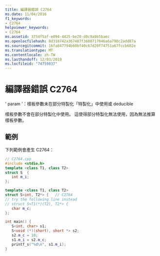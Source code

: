 ```yaml
---
title: 編譯器錯誤 C2764
ms.date: 11/04/2016
f1_keywords:
- C2764
helpviewer_keywords:
- C2764
ms.assetid: 3754f5af-e094-4425-be20-d0c9a9b5baec
ms.openlocfilehash: 8d318742a367487f3688717046a6a798c2add87a
ms.sourcegitcommit: 16fa847794b60bf40c67d20f74751a67fccb602e
ms.translationtype: MT
ms.contentlocale: zh-TW
ms.lasthandoff: 12/03/2019
ms.locfileid: "74759837"
---
```

# <a name="compiler-error-c2764"></a>編譯器錯誤 C2764

' param '：樣板參數未在部分特製化「特製化」中使用或 deducible

樣板參數不會在部分特製化中使用。 這使得部分特製化無法使用，因為無法推算樣板參數。

## <a name="example"></a>範例

下列範例會產生 C2764：

```cpp
// C2764.cpp
#include <stdio.h>
template <class T1, class T2>
struct S  {
   int m_i;
};

template <class T1, class T2>
struct S<int, T2*> {   // C2764
// try the following line instead
// struct S<T1(*)(T2), T2*> {
   char m_c;
};

int main() {
   S<int, char> s1;
   S<void (*)(short), short *> s2;
   s2.m_c = 10;
   s1.m_i = s2.m_c;
   printf_s("%d\n", s1.m_i);
}
```
